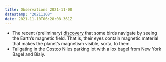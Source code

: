 ```yaml
---
title: Observations 2021-11-08
datestamp: "20211108"
date: 2021-11-10T06:28:08.361Z
---
```

- The recent (preliminary) [discovery](https://www.discovermagazine.com/the-sciences/first-report-of-a-new-navigational-supersense-that-birds-use-to-find-their) that some birds navigate by seeing the Earth’s magnetic field. That is, their eyes contain magnetic material that makes the planet’s magnetism visible, sorta, to them.
- Tailgating in the Costco Niles parking lot with a lox bagel from New York Bagel and Bialy.